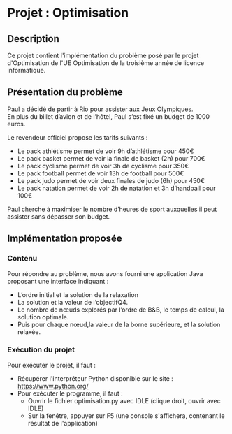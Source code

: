 # Projet : Optimisation

## Description

Ce projet contient l'implémentation du problème posé par le projet d'Optimisation de l'UE Optimisation
de la troisième année de licence informatique.

## Présentation du problème

Paul  a  décidé  de  partir  à  Rio  pour  assister  aux Jeux  Olympiques.  
En  plus  du billet  d’avion  et  de l’hôtel, Paul s’est fixé un budget de 1000 euros.

Le revendeur officiel propose les tarifs suivants :

* Le pack athlétisme permet de voir 9h d’athlétisme pour 450€
* Le pack basket permet de voir la finale de basket (2h) pour 700€
* Le pack cyclisme permet de voir 3h de cyclisme pour 350€
* Le pack football permet de voir 13h de football pour 500€
* Le pack judo permet de voir deux finales de judo (6h) pour 450€
* Le pack natation permet de voir 2h de natation et 3h d’handball pour 100€

Paul cherche à maximiser le nombre d’heures de sport auxquelles il peut assister sans dépasser son budget.

## Implémentation proposée

### Contenu

Pour répondre au problème, nous avons fourni une application Java proposant une interface indiquant :

* L’ordre initial et la solution de la relaxation 
* La solution et la valeur de l’objectifQ4.  
* Le  nombre  de  nœuds  explorés  par  l’ordre  de  B&B, le  temps  de  calcul,  la solution  optimale. 
* Puis pour chaque nœud,la valeur de la borne supérieure, et la solution relaxée. 

### Exécution du projet

Pour exécuter le projet, il faut :
  * Récupérer l'interpréteur Python disponible sur le site : https://www.python.org/
  * Pour exécuter le programme, il faut : 
    * Ouvrir le fichier optimisation.py avec IDLE (clique droit, ouvrir avec IDLE)
    * Sur la fenêtre, appuyer sur F5 (une console s'affichera, contenant le résultat de l'application)
